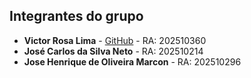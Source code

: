 ## Integrantes do grupo

- **Victor Rosa Lima** - [GitHub](github.com/ShiftSad) - RA: 202510360
- **José Carlos da Silva Neto** - RA: 202510214
- **Jose Henrique de Oliveira Marcon** - RA: 202510296